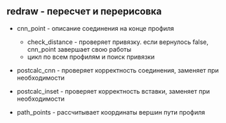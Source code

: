
## redraw - пересчет и перерисовка

- cnn_point - описание соединения на конце профиля
   + check_distance - проверяет привязку. если вернулось false, cnn_point завершает свою работы
   + цикл по всем профилям и поиск привязки
   
- postcalc_cnn - проверяет корректность соединения, заменяет при необходимости

- postcalc_inset - проверяет корректность вставки, заменяет при необходимости

- path_points - рассчитывает координаты вершин пути профиля